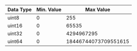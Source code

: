 | Data Type | Min. Value | Max Value            |
| --------- | ---------- | -------------------- |
| uint8     | 0          | 255                  |
| uint16    | 0          | 65535                |
| uint32    | 0          | 4294967295           |
| uint64    | 0          | 18446744073709551615 |
